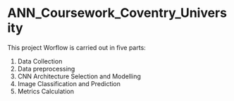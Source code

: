 # ANN_Coursework_Coventry_University

This project Worflow is carried out in five parts:

1. Data Collection
2. Data preprocessing
3. CNN Architecture Selection and Modelling
4. Image Classification and Prediction
5. Metrics Calculation
